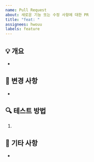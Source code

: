 ```yaml
---
name: Pull Request
about: 새로운 기능 또는 수정 사항에 대한 PR
title: "feat: "
assignees: hwouu
labels: feature
---
```


## 💡 개요

<!-- PR에 대한 설명을 간략하게 작성해주세요. -->
- 

## 📝 변경 사항

<!-- 변경된 사항을 상세히 설명해주세요. -->
- 

## 🔍 테스트 방법

<!-- 변경된 사항이 테스트된 방법을 설명해주세요. -->
1. 

## 🤔 기타 사항

<!-- 추가적으로 고려해야 할 사항이나 리뷰어가 중점적으로 봐야 할 부분이 있다면 기재해주세요. -->
- 
